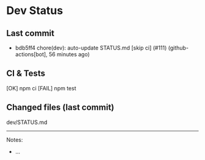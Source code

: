 # Dev Status

## Last commit
- bdb5ff4 chore(dev): auto-update STATUS.md [skip ci] (#111) (github-actions[bot], 56 minutes ago)
## CI & Tests
[OK] npm ci
[FAIL] npm test

## Changed files (last commit)
dev/STATUS.md

---
Notes:
- ...
